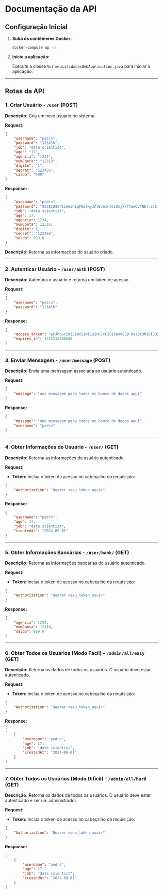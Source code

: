 
# Documentação da API

## Configuração Inicial

1. **Suba os contêineres Docker:**

   ```bash
   docker-compose up -d
   ```

2. **Inicie a aplicação:**

   Execute a classe `VulnerabilidadesWebApplication.java` para iniciar a aplicação.

---

## Rotas da API

### 1. Criar Usuário - `/user` (POST)

**Descrição:** Cria um novo usuário no sistema.

**Request:**

```json
{
	"username": "pedro",
	"password": "12345h",
	"job": "data scientist",
	"age": "17",
	"agencia": "1234",
	"numConta": "12318",
	"digito": "1",
	"secret": "123456",
	"saldo": "999"
}
```

**Response:**

```json
{
	"username": "pedro",
	"password": "$2a$10$aPIi6eihiqPOqsKy3AlB3e1FabzDcj7xftewOVfNBT.8.C7qnsugy",
	"job": "data scientist",
	"age": 17,
	"agencia": 1234,
	"numConta": 12318,
	"digito": 1,
	"secret": "123456",
	"saldo": 999.0
}
```

**Descrição:** Retorna as informações do usuário criado.

---

### 2. Autenticar Usuário - `/user/auth` (POST)

**Descrição:** Autentica o usuário e retorna um token de acesso.

**Request:**

```json
{
	"username": "pedro",
	"password": "12345h"
}
```

**Response:**

```json
{
	"access_token": "eyJhbGciOiJIUzI1NiIsInR5cCI6IkpXVCJ9.eyJpc3MiOiJ3ZWItdnVsbmVyYWJpbGl0aWVzIiwic3ViIjoicGVkcm8iLCJyb2xlcyI6WyJVU0VSIiwiQURNSU4iXSwiZXhwIjoxNzI1MzE4MTg4fQ.cu7tRM4Wirc3zNEtbzIBp6LbbLmDPGF96OskLA6nXzs",
	"expires_in": 1725318188046
}
```

---

### 3. Enviar Mensagem - `/user/message` (POST)

**Descrição:** Envia uma mensagem associada ao usuário autenticado.

**Request:**

```json
{
	"message": "uma mensagem para todos no banco de dados aqui"
}
```

**Response:**

```json
{
	"message": "uma mensagem para todos no banco de dados aqui",
	"username": "pedro"
}
```

---

### 4. Obter Informações do Usuário - `/user/` (GET)

**Descrição:** Retorna as informações do usuário autenticado.

**Request:**

- **Token:** Inclua o token de acesso no cabeçalho da requisição:

```json
{
	"Authorization": "Bearer <seu_token_aqui>"
}
```

**Response:**

```json
{
	"username": "pedro",
	"age": 17,
	"job": "data scientist",
	"createdAt": "2024-09-01"
}
```

---

### 5. Obter Informações Bancárias - `/user/bank/` (GET)

**Descrição:** Retorna as informações bancárias do usuário autenticado.

**Request:**

- **Token:** Inclua o token de acesso no cabeçalho da requisição:

```json
{
	"Authorization": "Bearer <seu_token_aqui>"
}
```

**Response:**

```json
{
	"agencia": 1234,
	"numConta": 12318,
	"saldo": 999.0
}
```

---

### 6. Obter Todos os Usuários (Modo Fácil) - `/admin/all/easy` (GET)

**Descrição:** Retorna os dados de todos os usuários. O usuário deve estar autenticado.

**Request:**

- **Token:** Inclua o token de acesso no cabeçalho da requisição:

```json
{
	"Authorization": "Bearer <seu_token_aqui>"
}
```

**Response:**

```json
[
	{
		"username": "pedro",
		"age": 17,
		"job": "data scientist",
		"createdAt": "2024-09-01"
	}
]
```

---

### 7. Obter Todos os Usuários (Modo Difícil) - `/admin/all/hard` (GET)

**Descrição:** Retorna os dados de todos os usuários. O usuário deve estar autenticado e ser um administrador.

**Request:**

- **Token:** Inclua o token de acesso no cabeçalho da requisição:

```json
{
	"Authorization": "Bearer <seu_token_aqui>"
}
```

**Response:**

```json
[
	{
		"username": "pedro",
		"age": 17,
		"job": "data scientist",
		"createdAt": "2024-09-01"
	}
]
```